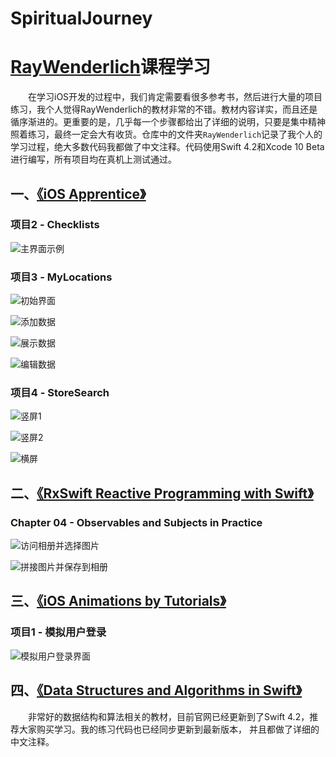 # SpiritualJourney

# [RayWenderlich](https://www.raywenderlich.com/)课程学习
&emsp;&emsp;在学习iOS开发的过程中，我们肯定需要看很多参考书，然后进行大量的项目练习，我个人觉得RayWenderlich的教材非常的不错。教材内容详实，而且还是循序渐进的。更重要的是，几乎每一个步骤都给出了详细的说明，只要是集中精神照着练习，最终一定会大有收货。仓库中的文件夹`RayWenderlich`记录了我个人的学习过程，绝大多数代码我都做了中文注释。代码使用Swift 4.2和Xcode 10 Beta进行编写，所有项目均在真机上测试通过。

## 一、[《iOS Apprentice》](https://store.raywenderlich.com/products/ios-apprentice)
### 项目2 - Checklists 
![主界面示例](https://github.com/enricashi/SpiritualJourney/blob/master/Images/Checklists/Checklists.png)

### 项目3 - MyLocations

![初始界面](https://github.com/enricashi/SpiritualJourney/blob/master/Images/MyLocations/MyLocation_01.png)

![添加数据](https://github.com/enricashi/SpiritualJourney/blob/master/Images/MyLocations/MyLocation_02.png)

![展示数据](https://github.com/enricashi/SpiritualJourney/blob/master/Images/MyLocations/MyLocation_03.png)

![编辑数据](https://github.com/enricashi/SpiritualJourney/blob/master/Images/MyLocations/MyLocation_04.png)

### 项目4 - StoreSearch

![竖屏1](https://github.com/enricashi/SpiritualJourney/blob/master/Images/StoreSearch/StoreSearch_01.png)

![竖屏2](https://github.com/enricashi/SpiritualJourney/blob/master/Images/StoreSearch/StoreSearch_02.png)

![横屏](https://github.com/enricashi/SpiritualJourney/blob/master/Images/StoreSearch/StoreSearch_03.png)


## 二、[《RxSwift Reactive Programming with Swift》](https://store.raywenderlich.com/products/rxswift)

### Chapter 04 - Observables and Subjects in Practice

![访问相册并选择图片](https://github.com/enricashi/SpiritualJourney/blob/master/Images/Combinestagram/%E8%AE%BF%E9%97%AE%E7%9B%B8%E5%86%8C%E5%B9%B6%E9%80%89%E6%8B%A9%E5%9B%BE%E7%89%87.png)

![拼接图片并保存到相册](https://github.com/enricashi/SpiritualJourney/blob/master/Images/Combinestagram/%E6%8B%BC%E6%8E%A5%E5%9B%BE%E7%89%87%E5%B9%B6%E4%BF%9D%E5%AD%98%E5%88%B0%E7%9B%B8%E5%86%8C.png)


## 三、[《iOS Animations by Tutorials》](https://store.raywenderlich.com/products/ios-animations-by-tutorials)

### 项目1 - 模拟用户登录

![模拟用户登录界面](https://github.com/enricashi/SpiritualJourney/blob/master/Images/Animations/%E6%A8%A1%E6%8B%9F%E7%94%A8%E6%88%B7%E7%99%BB%E5%BD%95.gif)


## 四、[《Data Structures and Algorithms in Swift》](https://store.raywenderlich.com/products/data-structures-and-algorithms-in-swift)

&emsp;&emsp;非常好的数据结构和算法相关的教材，目前官网已经更新到了Swift 4.2，推荐大家购买学习。我的练习代码也已经同步更新到最新版本，
并且都做了详细的中文注释。


